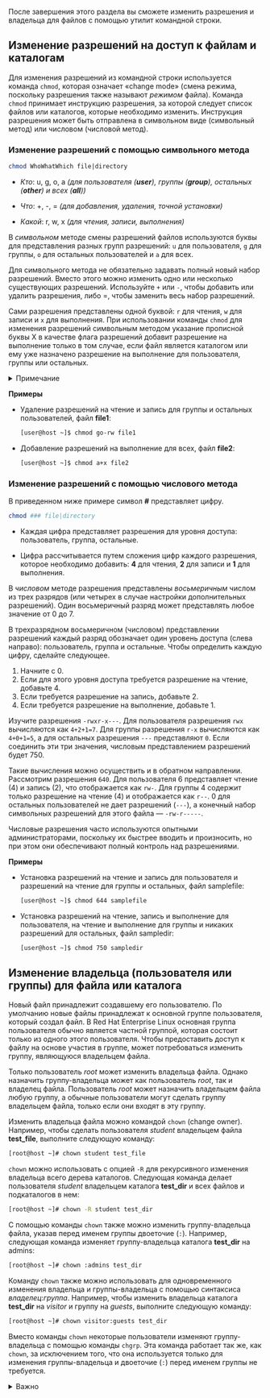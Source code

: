 После завершения этого раздела вы сможете изменить разрешения и владельца для файлов с помощью утилит командной строки.

## Изменение разрешений на доступ к файлам и каталогам

Для изменения разрешений из командной строки используется команда `chmod`, которая означает «change mode» (смена режима, поскольку разрешения также называют _режимом_ файла). Команда `chmod` принимает инструкцию разрешения, за которой следует список файлов или каталогов, которые необходимо изменить. Инструкция разрешения может быть отправлена в символьном виде (символьный метод) или числовом (числовой метод).

### Изменение разрешений с помощью символьного метода

```bash
chmod WhoWhatWhich file|directory
```

* _Кто_: u, g, o, a _(для пользователя (__user__), группы (__group__), остальных (__other__) и всех (__all__))_
    
* _Что_: +, -, = _(для добавления, удаления, точной установки)_
    
* _Какой_: r, w, x _(для чтения, записи, выполнения)_
    

В _символьном_ методе смены разрешений файлов используются буквы для представления разных групп разрешений: `u` для пользователя, `g` для группы, `o` для остальных пользователей и `a` для всех.

Для символьного метода не обязательно задавать полный новый набор разрешений. Вместо этого можно изменить одно или несколько существующих разрешений. Используйте `+` или `-`, чтобы добавить или удалить разрешения, либо =, чтобы заменить весь набор разрешений.

Сами разрешения представлены одной буквой: `r` для чтения, `w` для записи и `x` для выполнения. При использовании команды `chmod` для изменения разрешений символьным методом указание прописной буквы X в качестве флага разрешений добавит разрешение на выполнение только в том случае, если файл является каталогом или ему уже назначено разрешение на выполнение для пользователя, группы или остальных.

<details>
<summary>Примечание</summary>

Команда `chmod` поддерживает опцию `-R` для рекурсивной установки разрешений файлов во всем дереве каталогов. При использовании опции `-R` удобно задавать разрешения символьно с помощью опции `X`. Это позволяет задать разрешение на выполнение (поиск) для каталогов, чтобы предоставить доступ к их содержимому, не меняя разрешений большинства файлов. Но будьте осторожны с опцией `X`. Если для файла задано какое-либо разрешение на выполнение, `X` установит указанное разрешение на выполнение и для этого файла. Например, следующая команда рекурсивно настраивает доступ на чтение и запись для каталога **demodir** и всех его потомков для группы-владельца, но применяет разрешения группы на выполнение только к каталогам и файлам, где разрешение на выполнение уже задано для пользователя, группы или остальных.

```bash
[root@host opt]# chmod -R g+rwX demodir
```
</details>

**Примеры**

* Удаление разрешений на чтение и запись для группы и остальных пользователей, файл **file1**:

    ```bash
    [user@host ~]$ chmod go-rw file1
    ```

* Добавление разрешений на выполнение для всех, файл **file2**:

    ```bash
    [user@host ~]$ chmod a+x file2
    ```

### Изменение разрешений с помощью числового метода

В приведенном ниже примере символ **#** представляет цифру.

```bash
chmod ### file|directory
```

* Каждая цифра представляет разрешения для уровня доступа: пользователь, группа, остальные.
    
* Цифра рассчитывается путем сложения цифр каждого разрешения, которое необходимо добавить: **4** для чтения, **2** для записи и **1** для выполнения.
    

В _числовом_ методе разрешения представлены _восьмеричным_ числом из трех разрядов (или четырех в случае настройки дополнительных разрешений). Один восьмеричный разряд может представлять любое значение от 0 до 7.

В трехразрядном восьмеричном (числовом) представлении разрешений каждый разряд обозначает один уровень доступа (слева направо): пользователь, группа и остальные. Чтобы определить каждую цифру, сделайте следующее.

1.  Начните с 0.
2.  Если для этого уровня доступа требуется разрешение на чтение, добавьте 4.
3.  Если требуется разрешение на запись, добавьте 2.
4.  Если требуется разрешение на выполнение, добавьте 1.
    

Изучите разрешения `-rwxr-x---`. Для пользователя разрешения `rwx` вычисляются как `4+2+1=7`. Для группы разрешения `r-x` вычисляются как `4+0+1=5`, а для остальных разрешения `---` представляют `0`. Если соединить эти три значения, числовым представлением разрешений будет 750.

Такие вычисления можно осуществить и в обратном направлении. Рассмотрим разрешения `640`. Для пользователя 6 представляет чтение (4) и запись (2), что отображается как `rw-`. Для группы 4 содержит только разрешение на чтение (4) и отображается как `r--`. 0 для остальных пользователей не дает разрешений (`---`), а конечный набор символьных разрешений для этого файла — `-rw-r-----`.

Числовые разрешения часто используются опытными администраторами, поскольку их быстрее вводить и произносить, но при этом они обеспечивают полный контроль над разрешениями.

**Примеры**

* Установка разрешений на чтение и запись для пользователя и разрешений на чтение для группы и остальных, файл samplefile:
    
    ```bash
    [user@host ~]$ chmod 644 samplefile
    ```

* Установка разрешений на чтение, запись и выполнение для пользователя, на чтение и выполнение для группы и никаких разрешений для остальных, файл sampledir:
    
    ```bash
    [user@host ~]$ chmod 750 sampledir
    ```

## Изменение владельца (пользователя или группы) для файла или каталога

Новый файл принадлежит создавшему его пользователю. По умолчанию новые файлы принадлежат к основной группе пользователя, который создал файл. В Red Hat Enterprise Linux основная группа пользователя обычно является частной группой, которая состоит только из одного этого пользователя. Чтобы предоставить доступ к файлу на основе участия в группе, может потребоваться изменить группу, являющуюся владельцем файла.

Только пользователь *root* может изменить владельца файла. Однако назначить группу-владельца может как пользователь *root*, так и владелец файла. Пользователь *root* может назначить владельцем файла любую группу, а обычные пользователи могут сделать группу владельцем файла, только если они входят в эту группу.

Изменить владельца файла можно командой `chown` (change owner). Например, чтобы сделать пользователя *student* владельцем файла **test_file**, выполните следующую команду:

```bash
[root@host ~]# chown student test_file
```

`chown` можно использовать с опцией `-R` для рекурсивного изменения владельца всего дерева каталогов. Следующая команда делает пользователя *student* владельцем каталога **test_dir** и всех файлов и подкаталогов в нем:

```bash
[root@host ~]# chown -R student test_dir
```

С помощью команды `chown` также можно изменить группу-владельца файла, указав перед именем группы двоеточие (`:`). Например, следующая команда изменяет группу-владельца каталога **test_dir** на admins:

```bash
[root@host ~]# chown :admins test_dir
```

Команду `chown` также можно использовать для одновременного изменения владельца и группы-владельца с помощью синтаксиса _владелец_:_группа_. Например, чтобы изменить владельца каталога **test_dir** на *visitor* и группу на *guests*, выполните следующую команду:

```bash
[root@host ~]# chown visitor:guests test_dir
```

Вместо команды `chown` некоторые пользователи изменяют группу-владельца с помощью команды `chgrp`. Эта команда работает так же, как `chown`, за исключением того, что она используется только для изменения группы-владельца и двоеточие (`:`) перед именем группы не требуется.

<details>
<summary>Важно</summary>

Вы можете встретить примеры команд `chown`, использующие альтернативный синтаксис, который разделяет владельца и группу-владельца с помощью точки, а не двоеточия.

```bash
[root@host ~]# chown _owner_._group_ filename
```

Вам не следует использовать такой синтаксис. Всегда используйте двоеточие.

Точка является допустимым символом в имени пользователя, но не двоеточие. Если пользователь *enoch.root*, пользователь *enoch* и группа *root* существуют в системе, результатом выполнения команды `chown enoch.root filename` будет файл **filename**, принадлежащий пользователю *enoch.root*. А вы, возможно, пытались сделать владельцем файла пользователя eno*c*h и группу *root*. Это может привести к путанице.

Если всегда использовать синтаксис `chown` с двоеточием при работе с пользователями и группами, результат можно будет легко предсказать.
</details>